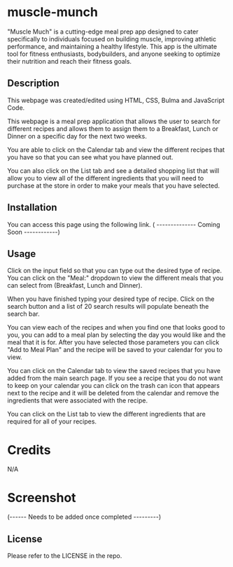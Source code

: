 # muscle-munch
"Muscle Much" is a cutting-edge meal prep app designed to cater specifically to individuals focused on building muscle, improving athletic performance, and maintaining a healthy lifestyle. This app is the ultimate tool for fitness enthusiasts, bodybuilders, and anyone seeking to optimize their nutrition and reach their fitness goals.

## Description
This webpage was created/edited using HTML, CSS, Bulma and JavaScript Code. 

This webpage is a meal prep application that allows the user to search for different recipes and allows them to assign them to a Breakfast, Lunch or Dinner on a specific day for the next two weeks. 

You are able to click on the Calendar tab and view the different recipes that you have so that you can see what you have planned out. 

You can also click on the List tab and see a detailed shopping list that will allow you to view all of the different ingredients that you will need to purchase at the store in order to make your meals that you have selected. 

## Installation

You can access this page using the following link. ( -------------- Coming Soon ------------)

## Usage
Click on the input field so that you can type out the desired type of recipe. You can click on the "Meal:" dropdown to view the different meals that you can select from (Breakfast, Lunch and Dinner). 

When you have finished typing your desired type of recipe. Click on the search button and a list of 20 search results will populate beneath the search bar. 

You can view each of the recipes and when you find one that looks good to you, you can add to a meal plan by selecting the day you would like and the meal that it is for. After you have selected those parameters you can click "Add to Meal Plan" and the recipe will be saved to your calendar for you to view. 

You can click on the Calendar tab to view the saved recipes that you have added from the main search page. If you see a recipe that you do not want to keep on your calendar you can click on the trash can icon that appears next to the recipe and it will be deleted from the calendar and remove the ingredients that were associated with the recipe. 

You can click on the List tab to view the different ingredients that are required for all of your recipes. 



# Credits
N/A

# Screenshot
(------ Needs to be added once completed ---------)

## License
Please refer to the LICENSE in the repo. 
